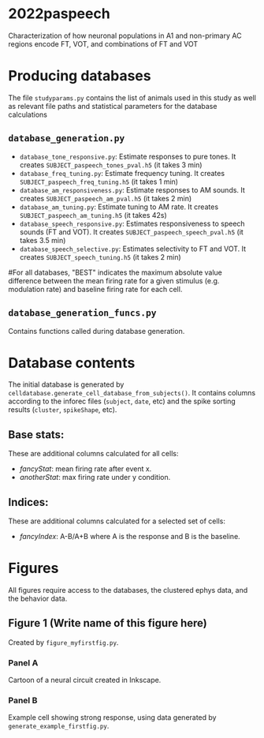 # 2022paspeech
Characterization of how neuronal populations in A1 and non-primary AC regions encode FT, VOT, and combinations of FT and VOT

# Producing databases
The file `studyparams.py` contains the list of animals used in this study as well as
relevant file paths and statistical parameters for the database calculations

## `database_generation.py`
* `database_tone_responsive.py`: Estimate responses to pure tones. It creates `SUBJECT_paspeech_tones_pval.h5` (it takes 3 min)
* `database_freq_tuning.py`: Estimate frequency tuning. It creates `SUBJECT_paspeech_freq_tuning.h5` (it takes 1 min)
* `database_am_responsiveness.py`: Estimate responses to AM sounds. It creates `SUBJECT_paspeech_am_pval.h5` (it takes 2 min)
* `database_am_tuning.py`: Estimate tuning to AM rate. It creates `SUBJECT_paspeech_am_tuning.h5` (it takes 42s)
* `database_speech_responsive.py`: Estimates responsiveness to speech sounds (FT and VOT). It creates `SUBJECT_paspeech_speech_pval.h5` (it takes 3.5 min)
* `database_speech_selective.py`: Estimates selectivity to FT and VOT. It creates `SUBJECT_speech_tuning.h5` (it takes 2 min)

 #For all databases, "BEST" indicates the maximum absolute value difference between the mean firing rate for a given stimulus (e.g. modulation rate) and baseline firing rate for each cell.

## `database_generation_funcs.py`
Contains functions called during database generation.


# Database contents

The initial database is generated by `celldatabase.generate_cell_database_from_subjects()`. It contains columns according to the inforec files (``subject``, ``date``, etc) and the spike sorting results (``cluster``, ``spikeShape``, etc).



## Base stats:
These are additional columns calculated for all cells:

* *fancyStat*: mean firing rate after event x.
* *anotherStat*: max firing rate under y condition.

## Indices:
These are additional columns calculated for a selected set of cells:

* *fancyIndex*: A-B/A+B where A is the response and B is the baseline.


# Figures

All figures require access to the databases, the clustered ephys data, and the behavior data.

## Figure 1 (Write name of this figure here)
Created by `figure_myfirstfig.py`.

### Panel A
Cartoon of a neural circuit created in Inkscape.
### Panel B
Example cell showing strong response, using data generated by `generate_example_firstfig.py`.
